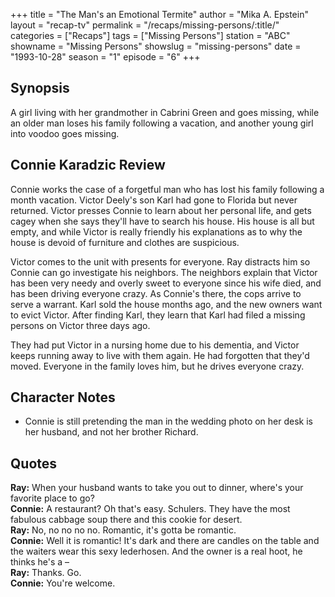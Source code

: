 +++
title = "The Man's an Emotional Termite"
author = "Mika A. Epstein"
layout = "recap-tv"
permalink = "/recaps/missing-persons/:title/"
categories = ["Recaps"]
tags = ["Missing Persons"]
station = "ABC"
showname = "Missing Persons"
showslug = "missing-persons"
date = "1993-10-28"
season = "1"
episode = "6"
+++

## Synopsis

A girl living with her grandmother in Cabrini Green and goes missing, while an older man loses his family following a vacation, and another young girl into voodoo goes missing.

## Connie Karadzic Review

Connie works the case of a forgetful man who has lost his family following a month vacation. Victor Deely's son Karl had gone to Florida but never returned. Victor presses Connie to learn about her personal life, and gets cagey when she says they'll have to search his house. His house is all but empty, and while Victor is really friendly his explanations as to why the house is devoid of furniture and clothes are suspicious.

Victor comes to the unit with presents for everyone. Ray distracts him so Connie can go investigate his neighbors. The neighbors explain that Victor has been very needy and overly sweet to everyone since his wife died, and has been driving everyone crazy. As Connie's there, the cops arrive to serve a warrant. Karl sold the house months ago, and the new owners want to evict Victor. After finding Karl, they learn that Karl had filed a missing persons on Victor three days ago.

They had put Victor in a nursing home due to his dementia, and Victor keeps running away to live with them again. He had forgotten that they'd moved. Everyone in the family loves him, but he drives everyone crazy.

## Character Notes

* Connie is still pretending the man in the wedding photo on her desk is her husband, and not her brother Richard.

## Quotes

**Ray:** When your husband wants to take you out to dinner, where's your favorite place to go?  
**Connie:** A restaurant? Oh that's easy. Schulers. They have the most fabulous cabbage soup there and this cookie for desert.  
**Ray:** No, no no no no. Romantic, it's gotta be romantic.  
**Connie:** Well it is romantic! It's dark and there are candles on the table and the waiters wear this sexy lederhosen. And the owner is a real hoot, he thinks he's a &#8211;  
**Ray:** Thanks. Go.  
**Connie:** You're welcome.
